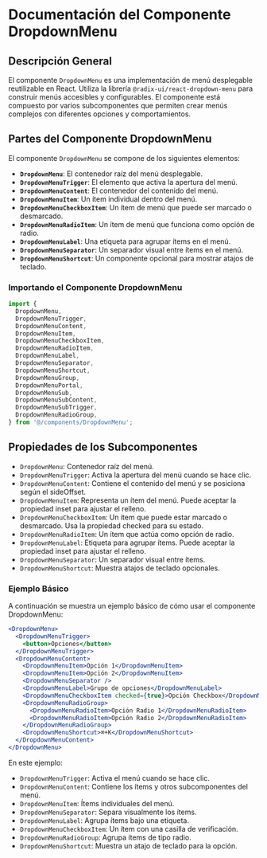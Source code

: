 # Documentación del Componente DropdownMenu

## Descripción General

El componente `DropdownMenu` es una implementación de menú desplegable reutilizable en React. Utiliza la librería `@radix-ui/react-dropdown-menu` para construir menús accesibles y configurables. El componente está compuesto por varios subcomponentes que permiten crear menús complejos con diferentes opciones y comportamientos.

## Partes del Componente DropdownMenu

El componente `DropdownMenu` se compone de los siguientes elementos:

- **`DropdownMenu`**: El contenedor raíz del menú desplegable.
- **`DropdownMenuTrigger`**: El elemento que activa la apertura del menú.
- **`DropdownMenuContent`**: El contenedor del contenido del menú.
- **`DropdownMenuItem`**: Un ítem individual dentro del menú.
- **`DropdownMenuCheckboxItem`**: Un ítem de menú que puede ser marcado o desmarcado.
- **`DropdownMenuRadioItem`**: Un ítem de menú que funciona como opción de radio.
- **`DropdownMenuLabel`**: Una etiqueta para agrupar ítems en el menú.
- **`DropdownMenuSeparator`**: Un separador visual entre ítems en el menú.
- **`DropdownMenuShortcut`**: Un componente opcional para mostrar atajos de teclado.

### Importando el Componente DropdownMenu

```javascript
import {
  DropdownMenu,
  DropdownMenuTrigger,
  DropdownMenuContent,
  DropdownMenuItem,
  DropdownMenuCheckboxItem,
  DropdownMenuRadioItem,
  DropdownMenuLabel,
  DropdownMenuSeparator,
  DropdownMenuShortcut,
  DropdownMenuGroup,
  DropdownMenuPortal,
  DropdownMenuSub,
  DropdownMenuSubContent,
  DropdownMenuSubTrigger,
  DropdownMenuRadioGroup,
} from '@/components/DropdownMenu';
```
## Propiedades de los Subcomponentes

- `DropdownMenu`: Contenedor raíz del menú.
- `DropdownMenuTrigger`: Activa la apertura del menú cuando se hace clic.
- `DropdownMenuContent`: Contiene el contenido del menú y se posiciona según el sideOffset.
- `DropdownMenuItem`: Representa un ítem del menú. Puede aceptar la propiedad inset para ajustar el relleno.
- `DropdownMenuCheckboxItem`: Un ítem que puede estar marcado o desmarcado. Usa la propiedad checked para su estado.
- `DropdownMenuRadioItem`: Un ítem que actúa como opción de radio.
- `DropdownMenuLabel`: Etiqueta para agrupar ítems. Puede aceptar la propiedad inset para ajustar el relleno.
- `DropdownMenuSeparator`: Un separador visual entre ítems.
- `DropdownMenuShortcut`: Muestra atajos de teclado opcionales.

### Ejemplo Básico
A continuación se muestra un ejemplo básico de cómo usar el componente DropdownMenu:

```jsx
<DropdownMenu>
  <DropdownMenuTrigger>
    <button>Opciones</button>
  </DropdownMenuTrigger>
  <DropdownMenuContent>
    <DropdownMenuItem>Opción 1</DropdownMenuItem>
    <DropdownMenuItem>Opción 2</DropdownMenuItem>
    <DropdownMenuSeparator />
    <DropdownMenuLabel>Grupo de opciones</DropdownMenuLabel>
    <DropdownMenuCheckboxItem checked={true}>Opción Checkbox</DropdownMenuCheckboxItem>
    <DropdownMenuRadioGroup>
      <DropdownMenuRadioItem>Opción Radio 1</DropdownMenuRadioItem>
      <DropdownMenuRadioItem>Opción Radio 2</DropdownMenuRadioItem>
    </DropdownMenuRadioGroup>
    <DropdownMenuShortcut>⌘+K</DropdownMenuShortcut>
  </DropdownMenuContent>
</DropdownMenu>
```

En este ejemplo:

- `DropdownMenuTrigger`: Activa el menú cuando se hace clic.
- `DropdownMenuContent`: Contiene los ítems y otros subcomponentes del menú.
- `DropdownMenuItem`: Ítems individuales del menú.
- `DropdownMenuSeparator`: Separa visualmente los ítems.
- `DropdownMenuLabel`: Agrupa ítems bajo una etiqueta.
- `DropdownMenuCheckboxItem`: Un ítem con una casilla de verificación.
- `DropdownMenuRadioGroup`: Agrupa ítems de tipo radio.
- `DropdownMenuShortcut`: Muestra un atajo de teclado para la opción.